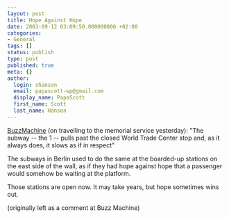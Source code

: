 ```yaml
---
layout: post
title: Hope Against Hope
date: 2003-09-12 03:09:50.000000000 +02:00
categories:
- General
tags: []
status: publish
type: post
published: true
meta: {}
author:
  login: shanson
  email: papascott-wp@gmail.com
  display_name: PapaScott
  first_name: Scott
  last_name: Hanson
---
```

<p><a title="BuzzMachine... by Jeff Jarvis" href="http://www.buzzmachine.com/archives/2003_09.html#004630">BuzzMachine</a> (on travelling to the memorial service yesterday): "The subway -- the 1 -- pulls past the closed World Trade Center stop and, as it always does, it slows as if in respect"</p>
<p>The subways in Berlin used to do the same at the boarded-up stations on the east side of the wall, as if they had hope against hope that a passenger would somehow be waiting at the platform.</p>
<p>Those stations are open now. It may take years, but hope sometimes wins out.</p>
<p>(originally left as a comment at Buzz Machine)</p>
